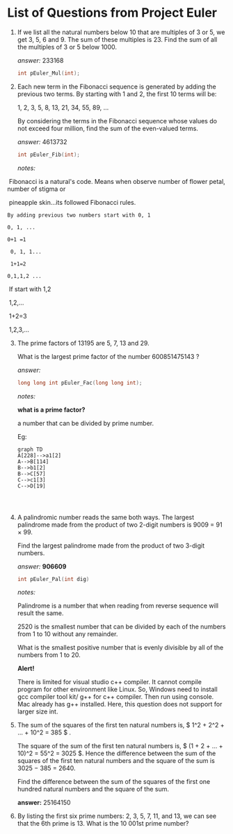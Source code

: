 # List of Questions from Project Euler



1. If we list all the natural numbers below 10 that are multiples of 3 or 5, we get 3, 5, 6 and 9. The sum of these multiples is 23.
   Find the sum of all the multiples of 3 or 5 below 1000.

   _answer:_ 233168

   ```c++
   int pEuler_Mul(int);
   ```

2. Each new term in the Fibonacci sequence is generated by adding the  previous two terms. By starting with 1 and 2, the first 10 terms will  be:

   1, 2, 3, 5, 8, 13, 21, 34, 55, 89, ...

   By considering the terms in the Fibonacci sequence whose values do  not exceed four million, find the sum of the even-valued terms.

   _answer:_ 4613732

   ```c++
   int pEuler_Fib(int);
   ```



   	_notes:_

​	Fibonacci is a natural's code. Means when observe number of flower petal, number of stigma or

​	pineapple skin...its followed Fibonacci rules.

   	By adding previous two numbers start with 0, 1

   	0, 1, ...

   	0+1 =1

  	 0, 1, 1...

  	 1+1=2

   	0,1,1,2 ...



​	If  start with 1,2

​	1,2,...

​	1+2=3

​	1,2,3,...

3. The prime factors of 13195 are 5, 7, 13 and 29.

   What is the largest prime factor of the number 600851475143 ?

   _answer:_

   ```c ++
   long long int pEuler_Fac(long long int);
   ```



   _notes:_

   **what is a prime factor?**

   a number that can be divided by prime number.

   Eg: 

   ```mermaid
   graph TD
   A[228]-->a1[2]
   A-->B[114]
   B-->b1[2]
   B-->C[57]
   C-->c1[3]
   C-->D[19]
   
   
   
   
   ```


4. A palindromic number reads the same both ways. The largest palindrome  made from the product of two 2-digit numbers is 9009 = 91 × 99.

   Find the largest palindrome made from the product of two 3-digit numbers.

   _answer:_ **906609**

   ``` c++
   int pEuler_Pal(int dig)
   ```

   _notes:_

   Palindrome is a number that when reading from reverse sequence will result the same.

   2520 is the smallest number that can be divided by each of the numbers from 1 to 10 without any remainder.

   What is the smallest positive number that is evenly divisible by all of the numbers from 1 to 20.

   __Alert!__

   There is limited for visual studio c++ compiler. It cannot compile program for other environment like Linux. So, Windows need to install gcc compiler tool kit/ g++ for c++ compiler. Then run using console. Mac already has g++ installed. Here, this question does not support for larger size int. 

5. The sum of the squares of the first ten natural numbers is, $ 1^2 + 2^2 + ... + 10^2 = 385 $ . 

   The square of the sum of the first ten natural numbers is, $ (1 + 2 + ... + 10)^2 = 55^2 = 3025 $. Hence the difference between the sum of the squares of the first ten  natural numbers and the square of the sum is 3025 − 385 = 2640.

   Find the difference between the sum of the squares of the first one hundred natural numbers and the square of the sum.

   __answer:__ 25164150

6. By listing the first six prime numbers: 2, 3, 5, 7, 11, and 13, we can see that the 6th prime is 13. What is the 10 001st prime number?

